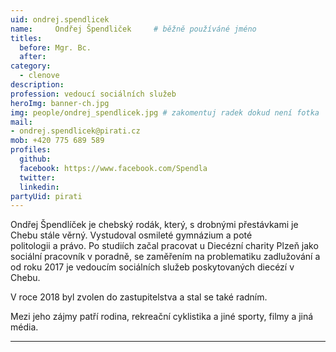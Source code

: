 ```yaml
---
uid: ondrej.spendlicek
name:     Ondřej Špendliček  	# běžně používáné jméno
titles:
  before: Mgr. Bc.
  after:
category:
  - clenove
description: 
profession: vedoucí sociálních služeb
heroImg: banner-ch.jpg
img: people/ondrej_spendlicek.jpg # zakomentuj radek dokud není fotka
mail:
- ondrej.spendlicek@pirati.cz
mob: +420 775 689 589
profiles:
  github:
  facebook: https://www.facebook.com/Spendla
  twitter:
  linkedin:
partyUid: pirati
---
```


Ondřej Špendlíček je chebský rodák, který, s drobnými přestávkami je Chebu stále věrný. Vystudoval osmileté gymnázium a poté  
politologii a právo. Po studiích začal pracovat u Diecézní charity Plzeň jako sociální pracovník v poradně, se zaměřením na problematiku zadlužování a od roku 2017 je vedoucím sociálních služeb poskytovaných diecézí v Chebu.  
  
V roce 2018 byl zvolen do zastupitelstva a stal se také radním.  
  
Mezi jeho zájmy patří rodina, rekreační cyklistika a jiné sporty, filmy a jiná média.

---

